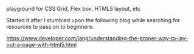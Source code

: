 playground for CSS Grid, Flex box, HTML5 layout, etc 


Started it after I stumbled upon the following blog while searching for resources to pass on to beginners: 

https://www.developer.com/lang/understanding-the-proper-way-to-lay-out-a-page-with-html5.html

